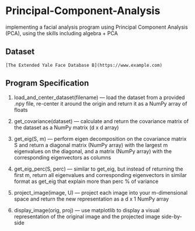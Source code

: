 # Principal-Component-Analysis
implementing a facial analysis program using Principal Component Analysis (PCA), using the skills including algebra + PCA


## Dataset
	[The Extended Yale Face Database B](https://www.example.com)
  

## Program Specification

1. load_and_center_dataset(filename) — load the dataset from a provided .npy file, re-center it around the origin and return it as a NumPy array of floats

2. get_covariance(dataset) — calculate and return the covariance matrix of the dataset as a NumPy matrix (d x d array)

3. get_eig(S, m) — perform eigen decomposition on the covariance matrix S and return a diagonal matrix (NumPy array) with the largest m eigenvalues on the diagonal, and a matrix (NumPy array) with the corresponding eigenvectors as columns

4. get_eig_perc(S, perc) — similar to get_eig, but instead of returning the first m, return all eigenvalues and corresponding eigenvectors in similar format as get_eig that explain more than perc % of variance

5. project_image(image, U) — project each image into your m-dimensional space and return the new representation as a d x 1 NumPy array

6. display_image(orig, proj) — use matplotlib to display a visual representation of the original image and the projected image side-by-side
